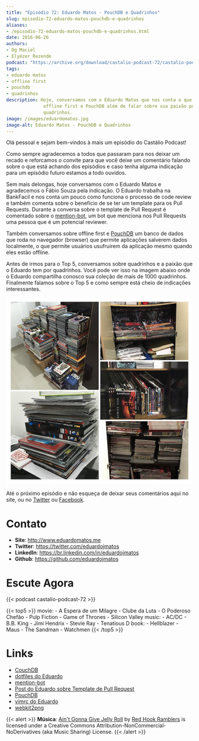 ```yaml
---
title: "Episódio 72: Eduardo Matos - PouchDB e Quadrinhos"
slug: episodio-72-eduardo-matos-pouchdb-e-quadrinhos
aliases:
- /episodio-72-eduardo-matos-pouchdb-e-quadrinhos.html
date: 2016-06-26
authors:
- Og Maciel
- Elyézer Rezende
podcast: "https://archive.org/download/castalio-podcast-72/castalio-podcast-72.mp3"
tags:
- eduardo matos
- offline first
- pouchdb
- quadrinhos
description: Hoje, conversamos com o Eduardo Matos que nos conta o que é
              offline first e PouchDB além de falar sobre sua paixão por
              quadrinhos.
image: /images/eduardomatos.jpg
image-alt: Eduardo Matos - PouchDB e Quadrinhos
---
```


Olá pessoal e sejam bem-vindos à mais um episódio do Castálio Podcast!

Como sempre agradecemos a todos que passaram para nos deixar um recado e
reforcamos o convite para que você deixe um comentário falando sobre o que está
achando dos episódios e caso tenha alguma indicação para um episódio futuro
estamos a todo ouvidos.

Sem mais delongas, hoje conversamos com o Eduardo Matos e agradecemos o Fábio
Souza pela indicação. O Eduardo trabalha na BankFacil e nos conta um pouco como
funciona o processo de code review e também comenta sobre o benefício de se ter
um template para os Pull Requests. Durante a conversa sobre o template de Pull
Request é comentado sobre o
[mention-bot](https://github.com/facebook/mention-bot), um bot que menciona nos
Pull Requests uma pessoa que é um potencial reviewer.

Também conversamos sobre offline first e [PouchDB](https://pouchdb.com/) um
banco de dados que roda no navegador (browser) que permite aplicações salverem
dados localmente, o que permite usuários usufruirem da aplicação mesmo quando
eles estão offline.

Antes de irmos para o Top 5, conversamos sobre quadrinhos e a paixão que o
Eduardo tem por quadrinhos. Você pode ver isso na imagem abaixo onde o Eduardo
compartilha conosco sua coleção de mais de 1000 quadrinhos. Finalmente falamos
sobre o Top 5 e como sempre está cheio de indicações interessantes.

![](/images/eduardomatos-quadrinhos.jpg)

Até o próximo episódio e não esqueça de deixar seus comentários aqui no site,
ou no [Twitter](https://twitter.com/castaliopod) ou
[Facebook](https://www.facebook.com/castaliopod).

# Contato

- **Site**: <http://www.eduardomatos.me>
- **Twitter**: <https://twitter.com/eduardojmatos>
- **LinkedIn**: <https://br.linkedin.com/in/eduardojmatos>
- **Github**: <https://github.com/eduardojmatos>

# Escute Agora

{{< podcast castalio-podcast-72 >}}

{{< top5 >}}
movie:
    - A Espera de um Milagre
    - Clube da Luta
    - O Poderoso Chefão
    - Pulp Fiction
    - Game of Thrones
    - Silicon Valley
music:
    - AC/DC
    - B.B. King
    - Jimi Hendrix
    - Stevie Ray
    - Tenatious D
book:
    - Hellblazer
    - Maus
    - The Sandman
    - Watchmen
{{< /top5 >}}

# Links

- [CouchDB](http://couchdb.apache.org/)
- [dotfiles do Eduardo](https://github.com/eduardojmatos/dotfiles)
- [mention-bot](https://github.com/facebook/mention-bot)
- [Post do Eduardo sobre Template de Pull Request](http://eduardomatos.me/template-de-pull-request/)
- [PouchDB](https://pouchdb.com/)
- [vimrc do Eduardo](https://github.com/eduardojmatos/vimrc)
- [webkit2png](http://www.paulhammond.org/webkit2png/)

{{< alert >}}
**Música**: [Ain\'t Gonna Give Jelly
Roll](http://freemusicarchive.org/music/Red_Hook_Ramblers/Live__WFMU_on_Antique_Phonograph_Music_Program_with_MAC_Feb_8_2011/Red_Hook_Ramblers_-_12_-_Aint_Gonna_Give_Jelly_Roll)
by [Red Hook Ramblers](http://www.redhookramblers.com/) is licensed under a
Creative Commons Attribution-NonCommercial-NoDerivatives (aka Music Sharing)
License.
{{< /alert >}}
